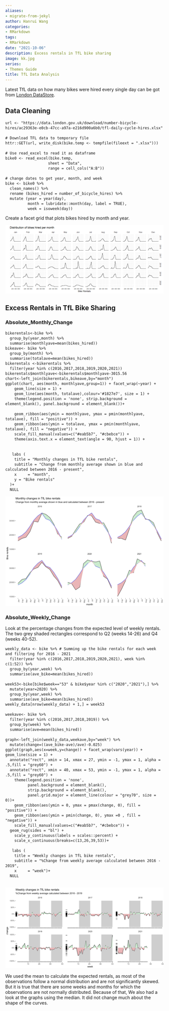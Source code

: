 ```yaml
---
aliases:
- migrate-from-jekyl
author: Hanrui Wang
categories:
- RMarkdown
tags:
- RMarkdown
date: "2021-10-06"
description: Excess rentals in TfL bike sharing
image: kk.jpg
series:
- Themes Guide
title: TfL Data Analysis
---
```


Latest TfL data on how many bikes were hired every single day can be got from [London DataStore](https://data.london.gov.uk).

<!--more-->

## Data Cleaning

```{r, get_tfl_data, cache=TRUE}
url <- "https://data.london.gov.uk/download/number-bicycle-hires/ac29363e-e0cb-47cc-a97a-e216d900a6b0/tfl-daily-cycle-hires.xlsx"

# Download TFL data to temporary file
httr::GET(url, write_disk(bike.temp <- tempfile(fileext = ".xlsx")))

# Use read_excel to read it as dataframe
bike0 <- read_excel(bike.temp,
                   sheet = "Data",
                   range = cell_cols("A:B"))

# change dates to get year, month, and week
bike <- bike0 %>% 
  clean_names() %>% 
  rename (bikes_hired = number_of_bicycle_hires) %>% 
  mutate (year = year(day),
          month = lubridate::month(day, label = TRUE),
          week = isoweek(day))
```

Create a facet grid that plots bikes hired by month and year.

![](tfl_distributions_monthly.png) 


## Excess Rentals in TfL Bike Sharing
### Absolute_Monthly_Change

```{r tfl_absolute_monthly_change_our_coding}
bikerentals<-bike %>% 
  group_by(year,month) %>% 
  summarise(monthlyave=mean(bikes_hired))
bikeave<- bike %>% 
  group_by(month) %>% 
  summarise(totalave=mean(bikes_hired))
bikerentals <-bikerentals %>% 
  filter(year %in% c(2016,2017,2018,2019,2020,2021))
bikerentals$monthlyave<-bikerentals$monthlyave-3015.56
chart<-left_join(bikerentals,bikeave,by="month") 
ggplot(chart, aes(month, monthlyave,group=1)) + facet_wrap(~year) + 
    geom_line(size = 1) + 
    geom_line(aes(month, totalave),colour='#1827e7', size = 1) + 
    theme(legend.position = 'none', strip.background = element_blank(), panel.background = element_blank())+
  
    geom_ribbon(aes(ymin = monthlyave, ymax = pmin(monthlyave, totalave), fill = "positive")) + 
    geom_ribbon(aes(ymin = totalave, ymax = pmin(monthlyave, totalave), fill = "negative")) +
    scale_fill_manual(values=c("#eab5b7", "#cbebce")) +
    theme(axis.text.x = element_text(angle = 90, hjust = 1)) +
 
  
   labs (
    title = "Monthly changes in TfL bike rentals",
    subtitle = "Change from monthly average shown in blue and calculated between 2016 - present",
    x     = "month",
    y = "Bike rentals"
  )+
  NULL
```

![](wan.jpg) 


### Absolute_Weekly_Change

Look at the percentage changes from the expected level of weekly rentals. The two grey shaded rectangles correspond to Q2 (weeks 14-26) and Q4 (weeks 40-52).

```{r tfl_absolute_weekly_change}
weekly_data <- bike %>% # Summing up the bike rentals for each week and filtering for 2016 - 2021
  filter(year %in% c(2016,2017,2018,2019,2020,2021), week %in% c(1:52)) %>% 
  group_by(year,week) %>% 
  summarise(ave_bike=mean(bikes_hired))

week53<-bike[bike$week=="53" & bike$year %in% c("2020","2021"),] %>% 
  mutate(year=2020) %>% 
  group_by(year,week) %>% 
  summarise(ave_bike=mean(bikes_hired))
weekly_data[nrow(weekly_data) + 1,] = week53

weekave<- bike %>% 
  filter(year %in% c(2016,2017,2018,2019)) %>% 
  group_by(week) %>% 
  summarise(ave=mean(bikes_hired))

graph<-left_join(weekly_data,weekave,by="week") %>%  
  mutate(change=((ave_bike-ave)/ave)-0.025)
ggplot(graph,aes(x=week,y=change)) + facet_wrap(vars(year)) + geom_line(size = 1) + 
  annotate("rect", xmin = 14, xmax = 27, ymin = -1, ymax = 1, alpha = .5,fill = "grey60") + 
  annotate("rect", xmin = 40, xmax = 53, ymin = -1, ymax = 1, alpha = .5,fill = "grey60") +
    theme(legend.position = 'none', 
          panel.background = element_blank(), 
          strip.background = element_blank(),
          panel.grid.major = element_line(colour = "grey70", size = 0))+
    geom_ribbon(aes(ymin = 0, ymax = pmax(change, 0), fill = "positive")) + 
    geom_ribbon(aes(ymin = pmin(change, 0), ymax =0 , fill = "negative")) +
    scale_fill_manual(values=c("#eab5b7", "#cbebce")) +
  geom_rug(sides = "bl") +
    scale_y_continuous(labels = scales::percent) +
    scale_x_continuous(breaks=c(13,26,39,53))+
 
   labs (
    title = "Weekly changes in TfL bike rentals",
    subtitle = "%Change from weekly average calculated between 2016 - 2019",
    x     = "week")+
  NULL
  
```
![](week.jpg) 

We used the mean to calculate the expected rentals, as most of the observations follow a normal distribution and are not significantly skewed. But it is true that there are some weeks and months for which the observations are not normally distributed. Because of that, We also had a look at the graphs using the median. It did not change much about the shape of the curves.


